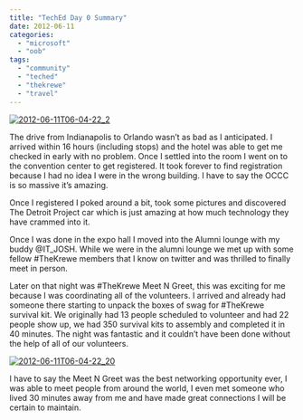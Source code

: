 ```yaml
---
title: "TechEd Day 0 Summary"
date: 2012-06-11
categories: 
  - "microsoft"
  - "oob"
tags: 
  - "community"
  - "teched"
  - "thekrewe"
  - "travel"
---
```


[![](/assets/images/posts/2012-06-11T06-04-22_2-1024x768.jpg "2012-06-11T06-04-22_2")](http://mattblogsit.com/wp-content/uploads/2012/11/2012-06-11T06-04-22_2.jpg)

The drive from Indianapolis to Orlando wasn’t as bad as I anticipated. I arrived within 16 hours (including stops) and the hotel was able to get me checked in early with no problem. Once I settled into the room I went on to the convention center to get registered. It took forever to find registration because I had no idea I were in the wrong building. I have to say the OCCC is so massive it’s amazing.

Once I registered I poked around a bit, took some pictures and discovered The Detroit Project car which is just amazing at how much technology they have crammed into it.

Once I was done in the expo hall I moved into the Alumni lounge with my buddy @IT\_JOSH. While we were in the alumni lounge we met up with some fellow #TheKrewe members that I know on twitter and was thrilled to finally meet in person.

Later on that night was #TheKrewe Meet N Greet, this was exciting for me because I was coordinating all of the volunteers. I arrived and already had someone there starting to unpack the boxes of swag for #TheKrewe survival kit. We originally had 13 people scheduled to volunteer and had 22 people show up, we had 350 survival kits to assembly and completed it in 40 minutes. The night was fantastic and it couldn’t have been done without the help of all of our volunteers.

[![](/assets/images/posts/2012-06-11T06-04-22_20.jpg "2012-06-11T06-04-22_20")](http://mattblogsit.com/wp-content/uploads/2012/11/2012-06-11T06-04-22_20.jpg)

I have to say the Meet N Greet was the best networking opportunity ever, I was able to meet people from around the world, I even met someone who lived 30 minutes away from me and have made great connections I will be certain to maintain.

